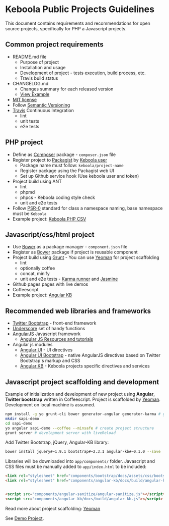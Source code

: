 # Keboola Public Projects Guidelines

This document contains requirements and recommendations for open source projects, specifically for PHP a Javascript projects.

## Common project requirements

 - README.md file
   - Purpose of project
   - Installation and usage
   - Development of project - tests execution, build process, etc.
   - Travis build status
 - CHANGELOG.md
   - Changes summary for each released version
   - [View Example](https://github.com/keboola/storage-api-php-client/blob/master/CHANGELOG.md)
 - [MIT license](http://en.wikipedia.org/wiki/MIT_License)
 - Follow [Semantic Versioning](http://semver.org/)
 - [Travis](https://travis-ci.org/) Continuous Integration
   - lint
   - unit tests
   - e2e tests


## PHP project 
 - Define as [Composer](https://getcomposer.org/) package - `composer.json` file
 - Register project to [Packagist](https://packagist.org/) by [Keboola user](https://packagist.org/packages/keboola)
   - Package name must follow: `keboola/project-name`
   - Register package using the Packagist web UI
   - Set up Github service hook (Use keboola user and token)
 - Project build using ANT
   - lint
   - phpmd
   - phpcs - Keboola coding style check
   - unit and e2e tests
 - Follow [PSR-0](https://github.com/php-fig/fig-standards/blob/master/accepted/PSR-0.md) standard for class a namespace naming, base namespace must be `Keboola`
 - Example project: [Keboola PHP CSV](https://github.com/keboola/php-csv)

## Javascript/css/html project
 - Use [Bower](http://twitter.github.io/bower/) as a package manager - `component.json` file
 - Register as [Bower](http://twitter.github.io/bower/) package if project is reusable component
 - Project build using [Grunt](http://gruntjs.com/) - You can use [Yeoman](http://yeoman.io/) for project scaffolding
   - lint
   - optionally coffee
   - concat, minify
   - unit and e2e tests -  [Karma runner](http://karma-runner.github.io/0.8/index.html) and [Jasmine](http://pivotal.github.com/jasmine/)
 - Github pages pages with live demos
 - Coffeescript
 - Example project: [Angular KB](https://github.com/keboola/angular-kb)


## Recommended web libraries and frameworks

 - [Twitter Bootstrap](http://keboola.github.com/angular-kb) - front-end framework 
 - [Underscore](http://underscorejs.org/) set of handy functions
 - [AngularJS](http://angularjs.org/) Javascript framework
   - [Angular JS Resources and tutorials](https://github.com/kahlil/angular-resources?source=cr) 
 - Angular js modules
   - [Angular UI](http://angular-ui.github.com/) - UI directives
   - [Angular UI Bootstrap](http://angular-ui.github.io/bootstrap/) - native AngularJS directives based on Twitter Bootstrap's markup and CSS
   - [Angular KB](http://keboola.github.com/angular-kb) - Keboola projects specific directives and services

## Javascript project scaffolding and development
Example of initialization and development of new project using **Angular**, **Twitter bootstrap** written in Coffeescript.
Project is scaffolded by [Yeoman](http://yeoman.io/).
Development on local machine is assumed.

```bash
npm install -g yo grunt-cli bower generator-angular generator-karma # global libraries
mkdir sapi-demo
cd sapi-demo
yo angular sapi-demo --coffee --minsafe # create project structure
grunt server # development server with liveReload
```

Add Twitter Bootstrap, jQuery, Angular-KB library:

```bash
bower install jquery#~1.9.1 bootstrap#~2.3.1 angular-kb#~0.1.0 --save
```

Libraries will be downloaded into `app/components/` folder. Javascript and CSS files must be manually added to `app/index.html` to be included:

```html
<link rel="stylesheet" href="components/bootstrap/docs/assets/css/bootstrap.css">
<link rel="stylesheet" href="components/angular-kb/docs/build/angular-kb.css">


<script src="components/angular-sanitize/angular-sanitize.js"></script>
<script src="components/angular-kb/docs/build/angular-kb.js"></script>
```

Read more about project scaffolding: [Yeoman](http://yeoman.io/gettingstarted.html)

See [Demo Project](https://github.com/keboola/sapi-demo).
